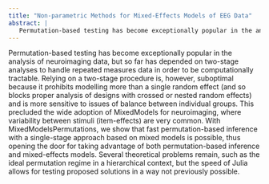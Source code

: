 ```yaml
---
title: "Non-parametric Methods for Mixed-Effects Models of EEG Data"
abstract: |
   Permutation-based testing has become exceptionally popular in the analysis of neuroimaging data, but so far has depended on two-stage analyses to handle repeated measures data in order to be computationally tractable. We introduce MixedModelsPermutations to perform fast permutation-based inference on mixed models. Using mixed models instead of a two-stage approach enables properly representing crossed and nested designs, explicitly modelling multiple sources of variability and unbalanced designs.
---
```


Permutation-based testing has become exceptionally popular in the analysis of neuroimaging data, but so far has depended on two-stage analyses to handle repeated measures data in order to be computationally tractable. 
Relying on a two-stage procedure is, however, suboptimal because it prohibits modelling more than a single random effect (and so blocks proper analysis of designs with crossed or nested random effects) and is more sensitive to issues of balance between individual groups.
This precluded the wide adoption of MixedModels for neuroimaging, where variability between stimuli (item-effects) are very common.
With MixedModelsPermutations, we show that fast permutation-based inference with a single-stage approach based on mixed models is possible, thus opening the door for taking advantage of both permutation-based inference and mixed-effects models.
Several theoretical problems remain, such as the ideal permutation regime in a hierarchical context, but the speed of Julia allows for testing proposed solutions in a way not previously possible.
